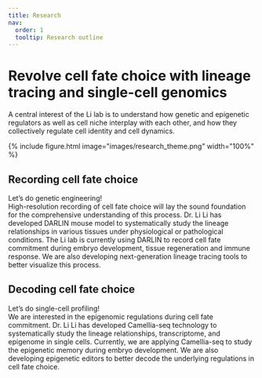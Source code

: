 ```yaml
---
title: Research
nav:
  order: 1
  tooltip: Research outline
---
```


# Revolve cell fate choice with lineage tracing and single-cell genomics

A central interest of the Li lab is to understand how genetic and epigenetic regulators as well as cell niche interplay with each other, and how they collectively regulate cell identity and cell dynamics.

 {%
  include figure.html
  image="images/research_theme.png"
  width="100%"
%}

## Recording cell fate choice

Let’s do genetic engineering!<br>
High-resolution recording of cell fate choice will lay the sound foundation for the comprehensive understanding of this process. Dr. Li Li has developed DARLIN mouse model to systematically study the lineage relationships in various tissues under physiological or pathological conditions. The Li lab is currently using DARLIN to record cell fate commitment during embryo development, tissue regeneration and immune response. We are also developing next-generation lineage tracing tools to better visualize this process.


## Decoding cell fate choice

Let’s do single-cell profiling!<br>
We are interested in the epigenomic regulations during cell fate commitment. Dr. Li Li has developed Camellia-seq technology to systematically study the lineage relationships, transcriptome, and epigenome in single cells. Currently, we are applying Camellia-seq to study the epigenetic memory during embryo development. We are also developing epigenetic editors to better decode the underlying regulations in cell fate choice.
